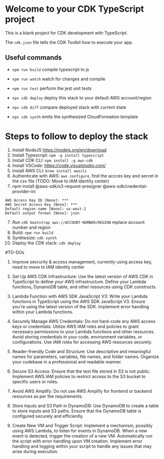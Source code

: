 # Welcome to your CDK TypeScript project

This is a blank project for CDK development with TypeScript.

The `cdk.json` file tells the CDK Toolkit how to execute your app.

## Useful commands

* `npm run build`   compile typescript to js
* `npm run watch`   watch for changes and compile
* `npm run test`    perform the jest unit tests

* `npx cdk deploy`  deploy this stack to your default AWS account/region
* `npx cdk diff`    compare deployed stack with current state
* `npx cdk synth`   emits the synthesized CloudFormation template


# Steps to follow to deploy the stack
1. Install NodeJS https://nodejs.org/en/download
2. Install Typescript: `npm -g install typescript`
3. Install CDK CLI: `npm install -g aws-cdk`
4. Install VSCode: https://code.visualstudio.com/
5. Install AWS CLI: `brew install awscli`
6. Authenticate with AWS: `aws configure`, find the accces key and secret in the csv file (TODO: Move to IAM identity center)
7. npm install @aws-sdk/s3-request-presigner @aws-sdk/credential-provider-ini
```
AWS Access Key ID [None]: ***
AWS Secret Access Key [None]: ***
Default region name [None]: us-west-2
Default output format [None]: json
```
7. Run `cdk bootstrap aws://ACCOUNT-NUMBER/REGION` replace account number and region
8. Build: `npm run build`
9. Synthesize: `cdk synth`
10. Deploy the CDK stack: `cdk deploy`




#TO-DOs
1. Improve secrurity & access management, currently using access key, need to move to IAM identity center


1. Set Up AWS CDK Infrastructure:
Use the latest version of AWS CDK in TypeScript to define your AWS infrastructure.
Define your Lambda functions, DynamoDB table, and other resources using CDK constructs.

2. Lambda Function with AWS SDK JavaScript V3:
Write your Lambda functions in TypeScript using the AWS SDK JavaScript V3.
Ensure you're using the latest version of the SDK.
Implement error handling within your Lambda functions.

3. Securely Manage AWS Credentials:
Do not hard-code any AWS access keys or credentials.
Utilize AWS IAM roles and policies to grant necessary permissions to your Lambda functions and other resources.
Avoid storing credentials in your code, environment variables, or configurations. Use IAM roles for accessing AWS resources securely.

4. Reader-friendly Code and Structure:
Use descriptive and meaningful names for parameters, variables, file names, and folder names.
Organize your codebase in a professional and readable manner.

5. Secure S3 Access:
Ensure that the text file stored in S3 is not public.
Implement AWS IAM policies to restrict access to the S3 bucket to specific users or roles.

6. Avoid AWS Amplify:
Do not use AWS Amplify for frontend or backend resources as per the requirements.

7. Store Inputs and S3 Path in DynamoDB:
Use DynamoDB to create a table to store inputs and S3 paths.
Ensure that the DynamoDB table is configured securely and efficiently.

8. Create New VM and Trigger Script:
Implement a mechanism, possibly using AWS Lambda, to listen for events in DynamoDB.
When a new event is detected, trigger the creation of a new VM.
Automatically run the script with error handling upon VM creation.
Implement error handling and logging within your script to handle any issues that may arise during execution.
